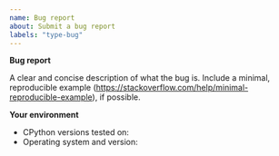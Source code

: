 ```yaml
---
name: Bug report
about: Submit a bug report
labels: "type-bug"
---
```


<!--
  If you're new to Python and you're not sure whether what you're experiencing is a bug, the CPython issue tracker is not
  the right place to seek help. Consider the following options instead:

  - reading the Python tutorial: https://docs.python.org/3/tutorial/
  - posting in the "Users" category on discuss.python.org: https://discuss.python.org/c/users/7
  - emailing the Python-list mailing list: https://mail.python.org/mailman/listinfo/python-list
  - searching our issue tracker (https://github.com/python/cpython/issues) to see if
    your problem has already been reported
-->

**Bug report**

A clear and concise description of what the bug is.
Include a minimal, reproducible example (https://stackoverflow.com/help/minimal-reproducible-example), if possible.

**Your environment**

<!-- Include as many relevant details as possible about the environment you experienced the bug in -->

- CPython versions tested on:
- Operating system and version:

<!--
You can freely edit this text. Remove any lines
you believe are unnecessary.
-->

